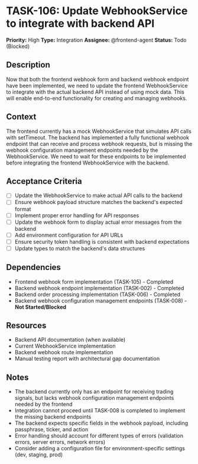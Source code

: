 # TASK-106: Update WebhookService to integrate with backend API

**Priority:** High
**Type:** Integration
**Assignee:** @frontend-agent
**Status:** Todo (Blocked)

## Description

Now that both the frontend webhook form and backend webhook endpoint have been implemented, we need to update the frontend WebhookService to integrate with the actual backend API instead of using mock data. This will enable end-to-end functionality for creating and managing webhooks.

## Context

The frontend currently has a mock WebhookService that simulates API calls with setTimeout. The backend has implemented a fully functional webhook endpoint that can receive and process webhook requests, but is missing the webhook configuration management endpoints needed by the WebhookService. We need to wait for these endpoints to be implemented before integrating the frontend WebhookService with the backend.

## Acceptance Criteria

- [ ] Update the WebhookService to make actual API calls to the backend
- [ ] Ensure webhook payload structure matches the backend's expected format
- [ ] Implement proper error handling for API responses
- [ ] Update the webhook form to display actual error messages from the backend
- [ ] Add environment configuration for API URLs
- [ ] Ensure security token handling is consistent with backend expectations
- [ ] Update types to match the backend's data structures

## Dependencies

- Frontend webhook form implementation (TASK-105) - Completed
- Backend webhook endpoint implementation (TASK-002) - Completed
- Backend order processing implementation (TASK-006) - Completed
- Backend webhook configuration management endpoints (TASK-008) - **Not Started/Blocked**

## Resources

- Backend API documentation (when available)
- Current WebhookService implementation
- Backend webhook route implementation
- Manual testing report with architectural gap documentation

## Notes

- The backend currently only has an endpoint for receiving trading signals, but lacks webhook configuration management endpoints needed by the frontend
- Integration cannot proceed until TASK-008 is completed to implement the missing backend endpoints
- The backend expects specific fields in the webhook payload, including passphrase, ticker, and action
- Error handling should account for different types of errors (validation errors, server errors, network errors)
- Consider adding a configuration file for environment-specific settings (dev, staging, prod)